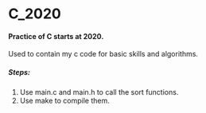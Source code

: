 # C_2020
#### Practice of C starts at 2020.<br>
Used to contain my c code for basic skills and algorithms.<br>
##### Steps:
1. Use main.c and main.h to call the sort functions.
2. Use make to compile them.
